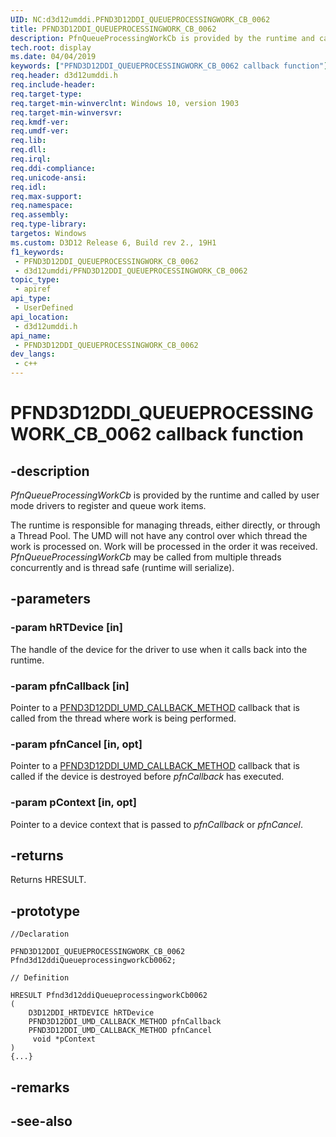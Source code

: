 ```yaml
---
UID: NC:d3d12umddi.PFND3D12DDI_QUEUEPROCESSINGWORK_CB_0062
title: PFND3D12DDI_QUEUEPROCESSINGWORK_CB_0062
description: PfnQueueProcessingWorkCb is provided by the runtime and called by user mode drivers to register and queue work items.
tech.root: display
ms.date: 04/04/2019
keywords: ["PFND3D12DDI_QUEUEPROCESSINGWORK_CB_0062 callback function"]
req.header: d3d12umddi.h
req.include-header: 
req.target-type: 
req.target-min-winverclnt: Windows 10, version 1903
req.target-min-winversvr: 
req.kmdf-ver: 
req.umdf-ver: 
req.lib: 
req.dll: 
req.irql: 
req.ddi-compliance: 
req.unicode-ansi: 
req.idl: 
req.max-support: 
req.namespace: 
req.assembly: 
req.type-library: 
targetos: Windows
ms.custom: D3D12 Release 6, Build rev 2., 19H1
f1_keywords:
 - PFND3D12DDI_QUEUEPROCESSINGWORK_CB_0062
 - d3d12umddi/PFND3D12DDI_QUEUEPROCESSINGWORK_CB_0062
topic_type:
 - apiref
api_type:
 - UserDefined
api_location:
 - d3d12umddi.h
api_name:
 - PFND3D12DDI_QUEUEPROCESSINGWORK_CB_0062
dev_langs:
 - c++
---
```


# PFND3D12DDI_QUEUEPROCESSINGWORK_CB_0062 callback function


## -description

*PfnQueueProcessingWorkCb* is provided by the runtime and called by user mode drivers to register and queue work items. 

The runtime is responsible for managing threads, either directly, or through a Thread Pool. The UMD will not have any control over which thread the work is processed on. Work will be processed in the order it was received. *PfnQueueProcessingWorkCb* may be called from multiple threads concurrently and is thread safe (runtime will serialize).

## -parameters

### -param hRTDevice [in]

The handle of the device for the driver to use when it calls back into the runtime.

### -param pfnCallback [in]

Pointer to a [PFND3D12DDI_UMD_CALLBACK_METHOD](nc-d3d12umddi-pfnd3d12ddi_umd_callback_method.md) callback that is called from the thread where work is being performed.

### -param pfnCancel [in, opt]

Pointer to a [PFND3D12DDI_UMD_CALLBACK_METHOD](nc-d3d12umddi-pfnd3d12ddi_umd_callback_method.md) callback that is called if the device is destroyed before *pfnCallback* has executed.

### -param pContext [in, opt]

Pointer to a device context that is passed to *pfnCallback* or *pfnCancel*.

## -returns

Returns HRESULT.

## -prototype

```
//Declaration

PFND3D12DDI_QUEUEPROCESSINGWORK_CB_0062 Pfnd3d12ddiQueueprocessingworkCb0062; 

// Definition

HRESULT Pfnd3d12ddiQueueprocessingworkCb0062 
(
	D3D12DDI_HRTDEVICE hRTDevice
	PFND3D12DDI_UMD_CALLBACK_METHOD pfnCallback
	PFND3D12DDI_UMD_CALLBACK_METHOD pfnCancel
	 void *pContext
)
{...}

```

## -remarks

## -see-also

